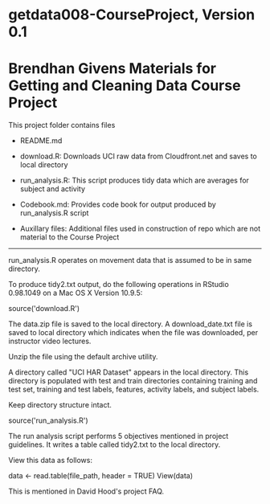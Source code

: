 getdata008-CourseProject, Version 0.1
========================
Brendhan Givens
Materials for Getting and Cleaning Data
Course Project
========================

This project folder contains files

- README.md

- download.R:  Downloads UCI raw data from Cloudfront.net and saves to local directory 

- run_analysis.R:  This script produces tidy data which are averages for subject and activity

- Codebook.md:  Provides code book for output produced by run_analysis.R script

- Auxillary files:  Additional files used in construction of repo which are not material to the Course Project

---

run_analysis.R operates on movement data that is assumed to be in same directory.

To produce tidy2.txt output, do the following operations in RStudio 0.98.1049 on a Mac OS X Version 10.9.5:

  source('download.R')

The data.zip file is saved to the local directory.  A download_date.txt file is saved to local directory which indicates when the file was downloaded, per instructor video lectures.

Unzip the file using the default archive utility.  

A directory called "UCI HAR Dataset" appears in the local directory.  This directory is populated with test and train directories containing training and test set, training and test labels, features, activity labels, and subject labels.

Keep directory structure intact. 

  source('run_analysis.R')

The run analysis script performs 5 objectives mentioned in project guidelines.  It writes a table called tidy2.txt to the local directory.

View this data as follows:

  data <- read.table(file_path, header = TRUE)
  View(data)

This is mentioned in David Hood's project FAQ.


